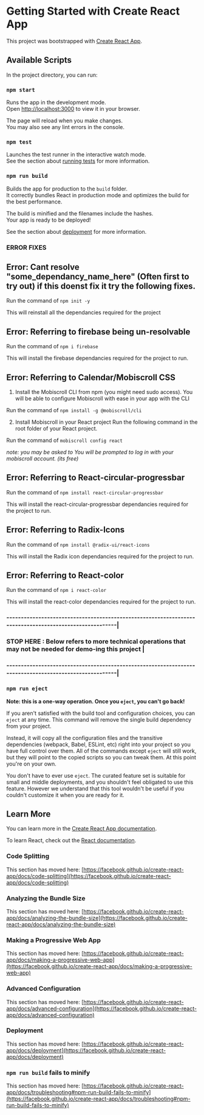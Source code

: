 # Getting Started with Create React App

This project was bootstrapped with [Create React App](https://github.com/facebook/create-react-app).

## Available Scripts

In the project directory, you can run:

### `npm start`

Runs the app in the development mode.\
Open [http://localhost:3000](http://localhost:3000) to view it in your browser.

The page will reload when you make changes.\
You may also see any lint errors in the console.

### `npm test`

Launches the test runner in the interactive watch mode.\
See the section about [running tests](https://facebook.github.io/create-react-app/docs/running-tests) for more information.

### `npm run build`

Builds the app for production to the `build` folder.\
It correctly bundles React in production mode and optimizes the build for the best performance.

The build is minified and the filenames include the hashes.\
Your app is ready to be deployed!

See the section about [deployment](https://facebook.github.io/create-react-app/docs/deployment) for more information.

### ERROR FIXES 

## Error: Cant resolve "some_dependancy_name_here" (Often first to try out) if this doenst fix it try the following fixes.

Run the command of `npm init -y`

This will reinstall all the dependancies required for the project

## Error: Referring to firebase being un-resolvable

Run the command of `npm i firebase`

This will install the firebase dependancies required for the project to run.

## Error: Referring to Calendar/Mobiscroll CSS

1. Install the Mobiscroll CLI from npm (you might need sudo access).
You will be able to configure Mobiscroll with ease in your app with the CLI

Run the command of `npm install -g @mobiscroll/cli`

2. Install Mobiscroll in your React project
Run the following command in the root folder of your React project.

Run the command of `mobiscroll config react`

*note: you may be asked to You will be prompted to log in with your mobiscroll account. (its free)*

## Error: Referring to React-circular-progressbar

Run the command of `npm install react-circular-progressbar`

This will install the react-circular-progressbar dependancies required for the project to run.

## Error: Referring to Radix-Icons

Run the command of `npm install @radix-ui/react-icons`

This will install the Radix icon dependancies required for the project to run.

## Error: Referring to React-color

Run the command of `npm i react-color`

This will install the react-color dependancies required for the project to run.


###  -------------------------------------------------------------------------------------------------------|
###  STOP HERE : Below refers to more technical operations that may not be needed for demo-ing this project |
###  -------------------------------------------------------------------------------------------------------|

### `npm run eject`

**Note: this is a one-way operation. Once you `eject`, you can't go back!**

If you aren't satisfied with the build tool and configuration choices, you can `eject` at any time. This command will remove the single build dependency from your project.

Instead, it will copy all the configuration files and the transitive dependencies (webpack, Babel, ESLint, etc) right into your project so you have full control over them. All of the commands except `eject` will still work, but they will point to the copied scripts so you can tweak them. At this point you're on your own.

You don't have to ever use `eject`. The curated feature set is suitable for small and middle deployments, and you shouldn't feel obligated to use this feature. However we understand that this tool wouldn't be useful if you couldn't customize it when you are ready for it.

## Learn More

You can learn more in the [Create React App documentation](https://facebook.github.io/create-react-app/docs/getting-started).

To learn React, check out the [React documentation](https://reactjs.org/).

### Code Splitting

This section has moved here: [https://facebook.github.io/create-react-app/docs/code-splitting](https://facebook.github.io/create-react-app/docs/code-splitting)

### Analyzing the Bundle Size

This section has moved here: [https://facebook.github.io/create-react-app/docs/analyzing-the-bundle-size](https://facebook.github.io/create-react-app/docs/analyzing-the-bundle-size)

### Making a Progressive Web App

This section has moved here: [https://facebook.github.io/create-react-app/docs/making-a-progressive-web-app](https://facebook.github.io/create-react-app/docs/making-a-progressive-web-app)

### Advanced Configuration

This section has moved here: [https://facebook.github.io/create-react-app/docs/advanced-configuration](https://facebook.github.io/create-react-app/docs/advanced-configuration)

### Deployment

This section has moved here: [https://facebook.github.io/create-react-app/docs/deployment](https://facebook.github.io/create-react-app/docs/deployment)

### `npm run build` fails to minify

This section has moved here: [https://facebook.github.io/create-react-app/docs/troubleshooting#npm-run-build-fails-to-minify](https://facebook.github.io/create-react-app/docs/troubleshooting#npm-run-build-fails-to-minify)
